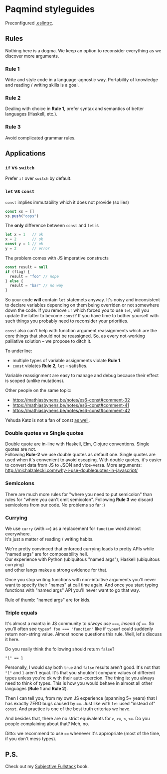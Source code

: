 # Paqmind styleguides

Preconfigured [.eslintrc](https://gist.github.com/ivan-kleshnin/5e71698b8179ee18cd80616a3e2305f1).

## Rules

Nothing here is a dogma. We keep an option to reconsider everything as we discover more arguments.

### Rule 1

Write and style code in a language-agnostic way. Portability of knowledge and reading / writing skills is a goal.

### Rule 2

Dealing with choice in **Rule 1**, prefer syntax and semantics of better languages (Haskell, etc.).

### Rule 3

Avoid complicated grammar rules.

## Applications

### `if` vs `switch`

Prefer `if` over `switch` by default.

### `let` vs `const`

`const` implies immutability which it does not provide (so lies)

```js
const xs = []
xs.push("oops")
```

The **only** difference between `const` and `let` is 

```js
let x = 1   // ok
x = 2       // ok
const y = 1 // ok
y = 2       // error
```

The problem comes with JS imperative constructs

```js
const result = null
if (flag) {
  result = "foo" // nope
} else {
  result = "bar" // no way
}
```

So your code **will** contain `let` statemets anyway. It's noisy and inconsistent to declare variables
depending on them being overriden or not somewhere down the code. If you remove `if` which forced you to use `let`, will you update
the latter to become `const`? If you have time to bother yourself with such things you probably need to reconsider
your priorities. 

`const` also can't help with function argument reassignments which are the core things that should not be reassigned.
So, as every not-working palliative solution – we propose to ditch it.

To underline: 
* multiple types of variable assignments violate **Rule 1**.<br/>
* `const` violates **Rule 2**, `let` – satisfies.

Variable reassignment are easy to manage and debug because their effect is scoped (unlike mutations).

Other people on the same topic:
* https://mathiasbynens.be/notes/es6-const#comment-32
* https://mathiasbynens.be/notes/es6-const#comment-41
* https://mathiasbynens.be/notes/es6-const#comment-42

Yehuda Katz is not a fan of const [as well](https://twitter.com/wycats/status/798710635743748096).

### Double quotes vs Single quotes

Double quote are in-line with Haskell, Elm, Clojure conventions. Single quotes are not.<br/>
Following **Rule-2** we use double quotes as default one. Single quotes are used when it's convenient to avoid escaping.
With double quotes, it's easier to convert data from JS to JSON and vice-versa.
More arguments: http://michalzalecki.com/why-i-use-doublequotes-in-javascript/

### Semicolons

There are much more rules for "where you need to put semicolon" than 
rules for "where you can't omit semicolon". Following **Rule 3** we discard semicolons
from our code. No problems so far :)

### Currying

We use `curry` (with `=>`) as a replacement for `function` word almost everywhere.<br/>
It's just a matter of reading / writing habits.

We're pretty convinced that enforced currying leads to pretty APIs while "named args" are for composability hell.<br/>
Our experience with Python (ubiquitous "named args"), Haskell (ubiquitous currying)<br/>
and other langs makes a strong evidence for that.

Once you stop writing functions with non-intuitive arguments you'll never want
to specify their "names" at call time again. And once you start typing functions with "named args" API
you'll never want to go that way.

Rule of thumb: "named args" are for kids.

### Triple equals

It's almost a mantra in JS community to *always use `===`, insead of `==`*. 
So you'll often see `typeof foo === "function"` like if `typeof` could suddenly return non-string value.
Almost noone questions this rule. Well, let's discuss it here.

Do you really think the following should  return `false`?

```
"1" == 1
```

Personally, I would say both `true` and `false` results aren't good. It's not that `"1"` and `1` aren't equal. It's that
you shouldn't compare values of different types unless you're ok with their auto-coercion. The thing is: you always need to think of types. This is how you would behave in almost all other languages (**Rule 1** and **Rule 2**). 

Then I can tell you, from my own  JS experience (spanning 5+ years) that I has exactly ZERO bugs caused by `==`. Just like with `let` used "instead of" `const`. And practice is one of the best truth criterias we have.

And besides that, there are no strict equivalents for `>`, `>=`, `<`, `<=`. Do you people complaining about that? Meh, no.

Ditto: we recommend to use `==` whenever it's appropriate (most of the time, if you don't mess types).

## P.S.

Check out my [Subjective Fullstack](https://github.com/ivan-kleshnin/subjective-fullstack) book.
